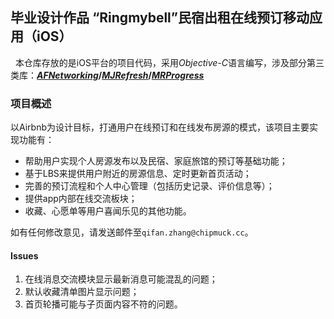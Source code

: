 ## 毕业设计作品 “Ringmybell”民宿出租在线预订移动应用（iOS）

&nbsp;&nbsp;本仓库存放的是iOS平台的项目代码，采用*Objective-C*语言编写，涉及部分第三类库：__*[AFNetworking](https://github.com/AFNetworking/AFNetworking)*/*[MJRefresh](https://github.com/CoderMJLee/MJRefresh)*/*[MRProgress](https://github.com/mrackwitz/MRProgress)*__

### 项目概述

以Airbnb为设计目标，打通用户在线预订和在线发布房源的模式，该项目主要实现功能有：

* 帮助用户实现个人房源发布以及民宿、家庭旅馆的预订等基础功能；
* 基于LBS来提供用户附近的房源信息、定时更新首页活动；
* 完善的预订流程和个人中心管理（包括历史记录、评价信息等）；
* 提供app内部在线交流板块；
* 收藏、心愿单等用户喜闻乐见的其他功能。


如有任何修改意见，请发送邮件至`qifan.zhang@chipmuck.cc`。

#### Issues
1. 在线消息交流模块显示最新消息可能混乱的问题；
2. 默认收藏清单图片显示问题；
3. 首页轮播可能与子页面内容不符的问题。


